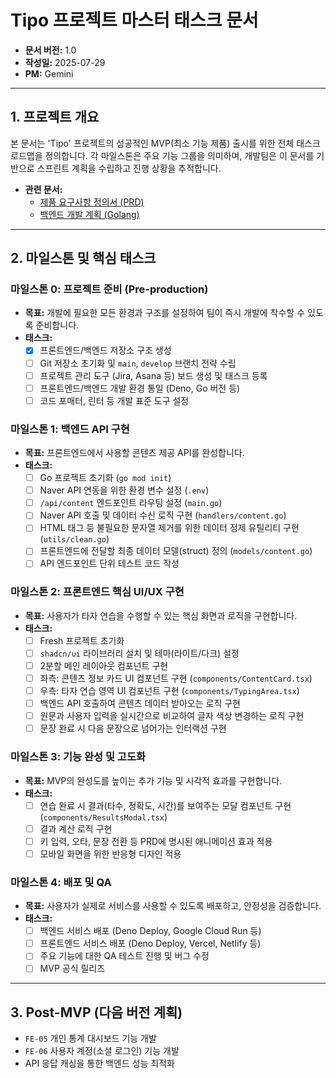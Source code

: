 # Tipo 프로젝트 마스터 태스크 문서

- **문서 버전:** 1.0
- **작성일:** 2025-07-29
- **PM:** Gemini

---

## 1. 프로젝트 개요

본 문서는 'Tipo' 프로젝트의 성공적인 MVP(최소 기능 제품) 출시를 위한 전체 태스크 로드맵을 정의합니다. 각 마일스톤은 주요 기능 그룹을 의미하며, 개발팀은 이 문서를 기반으로 스프린트 계획을 수립하고 진행 상황을 추적합니다.

- **관련 문서:**
    - [제품 요구사항 정의서 (PRD)](./tipo_prd.md)
    - [백엔드 개발 계획 (Golang)](./backend_plan.md)

---

## 2. 마일스톤 및 핵심 태스크

### 마일스톤 0: 프로젝트 준비 (Pre-production)
- **목표:** 개발에 필요한 모든 환경과 구조를 설정하여 팀이 즉시 개발에 착수할 수 있도록 준비합니다.
- **태스크:**
    - [x] 프론트엔드/백엔드 저장소 구조 생성
    - [ ] Git 저장소 초기화 및 `main`, `develop` 브랜치 전략 수립
    - [ ] 프로젝트 관리 도구 (Jira, Asana 등) 보드 생성 및 태스크 등록
    - [ ] 프론트엔드/백엔드 개발 환경 통일 (Deno, Go 버전 등)
    - [ ] 코드 포매터, 린터 등 개발 표준 도구 설정

### 마일스톤 1: 백엔드 API 구현
- **목표:** 프론트엔드에서 사용할 콘텐츠 제공 API를 완성합니다.
- **태스크:**
    - [ ] Go 프로젝트 초기화 (`go mod init`)
    - [ ] Naver API 연동을 위한 환경 변수 설정 (`.env`)
    - [ ] `/api/content` 엔드포인트 라우팅 설정 (`main.go`)
    - [ ] Naver API 호출 및 데이터 수신 로직 구현 (`handlers/content.go`)
    - [ ] HTML 태그 등 불필요한 문자열 제거를 위한 데이터 정제 유틸리티 구현 (`utils/clean.go`)
    - [ ] 프론트엔드에 전달할 최종 데이터 모델(struct) 정의 (`models/content.go`)
    - [ ] API 엔드포인트 단위 테스트 코드 작성

### 마일스톤 2: 프론트엔드 핵심 UI/UX 구현
- **목표:** 사용자가 타자 연습을 수행할 수 있는 핵심 화면과 로직을 구현합니다.
- **태스크:**
    - [ ] Fresh 프로젝트 초기화
    - [ ] `shadcn/ui` 라이브러리 설치 및 테마(라이트/다크) 설정
    - [ ] 2분할 메인 레이아웃 컴포넌트 구현
    - [ ] 좌측: 콘텐츠 정보 카드 UI 컴포넌트 구현 (`components/ContentCard.tsx`)
    - [ ] 우측: 타자 연습 영역 UI 컴포넌트 구현 (`components/TypingArea.tsx`)
    - [ ] 백엔드 API 호출하여 콘텐츠 데이터 받아오는 로직 구현
    - [ ] 원문과 사용자 입력을 실시간으로 비교하여 글자 색상 변경하는 로직 구현
    - [ ] 문장 완료 시 다음 문장으로 넘어가는 인터랙션 구현

### 마일스톤 3: 기능 완성 및 고도화
- **목표:** MVP의 완성도를 높이는 추가 기능 및 시각적 효과를 구현합니다.
- **태스크:**
    - [ ] 연습 완료 시 결과(타수, 정확도, 시간)를 보여주는 모달 컴포넌트 구현 (`components/ResultsModal.tsx`)
    - [ ] 결과 계산 로직 구현
    - [ ] 키 입력, 오타, 문장 전환 등 PRD에 명시된 애니메이션 효과 적용
    - [ ] 모바일 화면을 위한 반응형 디자인 적용

### 마일스톤 4: 배포 및 QA
- **목표:** 사용자가 실제로 서비스를 사용할 수 있도록 배포하고, 안정성을 검증합니다.
- **태스크:**
    - [ ] 백엔드 서비스 배포 (Deno Deploy, Google Cloud Run 등)
    - [ ] 프론트엔드 서비스 배포 (Deno Deploy, Vercel, Netlify 등)
    - [ ] 주요 기능에 대한 QA 테스트 진행 및 버그 수정
    - [ ] MVP 공식 릴리즈

---

## 3. Post-MVP (다음 버전 계획)

- `FE-05` 개인 통계 대시보드 기능 개발
- `FE-06` 사용자 계정(소셜 로그인) 기능 개발
- API 응답 캐싱을 통한 백엔드 성능 최적화
